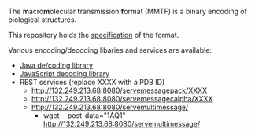 
The **m**acro**m**olecular **t**ransmission **f**ormat (MMTF) is a binary encoding of biological structures.

This repository holds the [specification](spec.md) of the format.

Various encoding/decoding libaries and services are available:

- [Java de/coding library](https://github.com/rcsb/codec-devel)
- [JavaScript decoding library](https://git.rcsb.org/Research/MMTF-Decoder-JavaScript)
- REST services (replace XXXX with a PDB ID)
	- http://132.249.213.68:8080/servemessagepack/XXXX
	- http://132.249.213.68:8080/servemessagecalpha/XXXX
	- http://132.249.213.68:8080/servemultimessage/
		- wget --post-data="1AQ1" http://132.249.213.68:8080/servemultimessage/
